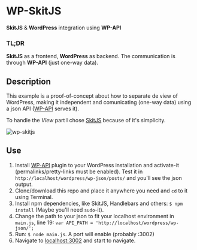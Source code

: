 # WP-SkitJS
**SkitJS** &amp; **WordPress** integration using **WP-API**

### TL;DR

**SkitJS** as a frontend, **WordPress** as backend. The communication is through **WP-API** (just one-way data).

## Description
This example is a proof-of-concept about how to separate de view of WordPress, making it independent and comunicating (one-way data) using a json API ([WP-API](https://wordpress.org/plugins/json-rest-api/) serves it).

To handle the *View* part I chose [SkitJS](http://skitjs.com/) because of it's simplicity.

![wp-skitjs](https://i.imgur.com/vzZogBV.png)

## Use

1. Install [WP-API](https://wordpress.org/plugins/json-rest-api/) plugin to your WordPress installation and activate-it (permalinks/pretty-links must be enabled). Test it in `http://localhost/wordpress/wp-json/posts/` and you'll see the json output.
2. Clone/download this repo and place it anywhere you need and `cd` to it using Terminal.
3. Install npm dependencies, like SkitJS, Handlebars and others: `$ npm install` (Maybe you'll need `sudo`-it).
4. Change the path to your json to fit your localhost environment in `main.js`, line 19: `var API_PATH = 'http://localhost/wordpress/wp-json/';`
5. Run: `$ node main.js`. A port will enable (probably :3002)
6. Navigate to [localhost:3002](http://localhost:3002) and start to navigate.
